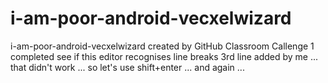 # i-am-poor-android-vecxelwizard
i-am-poor-android-vecxelwizard created by GitHub Classroom
Callenge 1 completed
see if this editor recognises line breaks
3rd line added by me
... that didn't work ... so let's use shift+enter ...
and again ...
